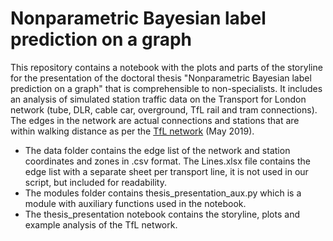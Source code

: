 # Nonparametric Bayesian label prediction on a graph

This repository contains a notebook with the plots and parts of the storyline for the presentation of the doctoral thesis "Nonparametric Bayesian label prediction on a graph" that is comprehensible to non-specialists. It includes an analysis of simulated station traffic data on the Transport for London network (tube, DLR, cable car, overground, TfL rail and tram connections). The edges in the network are actual connections and stations that are within walking distance as per the [TfL network](http://content.tfl.gov.uk/large-print-tube-map.pdf) (May 2019).

* The data folder contains the edge list of the network and station coordinates and zones in .csv format. The Lines.xlsx file contains the edge list with a separate sheet per transport line, it is not used in our script, but included for readability.
* The modules folder contains thesis_presentation_aux.py which is a module with auxiliary functions used in the notebook.
* The thesis_presentation notebook contains the storyline, plots and example analysis of the TfL network.
